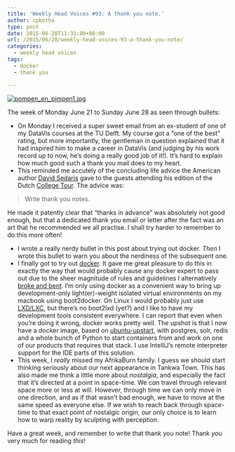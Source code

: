 ```yaml
---
title: 'Weekly Head Voices #93: A thank you note.'
author: cpbotha
type: post
date: 2015-06-28T11:31:00+00:00
url: /2015/06/28/weekly-head-voices-93-a-thank-you-note/
categories:
  - weekly head voices
tags:
  - docker
  - thank you

---
```

<div class="figure">
  <p>
    <a href="http://cpbotha.net/wp-content/uploads/2015/06/wpid-pompen_en_pimpen1.jpg" data-rel="lightbox-image-0" data-rl_title="" data-rl_caption="" title=""><img src="http://cpbotha.net/wp-content/uploads/2015/06/wpid-pompen_en_pimpen1-300x225.jpg" alt="pompen_en_pimpen1.jpg" /></a>
  </p></p>
</div>

The week of Monday June 21 to Sunday June 28 as seen through bullets: 

<ul class="org-ul">
  <li>
    On Monday I received a super sweet email from an ex-student of one of my DataVis courses at the TU Delft. My course got a &#8220;one of the best&#8221; rating, but more importantly, the gentleman in question explained that it had inspired him to make a career in DataVis (and judging by his work record up to now, he&#8217;s doing a really good job of it!). It&#8217;s hard to explain how much good such a thank you mail does to my heart.
  </li>
  <li>
    This reminded me accutely of the concluding life advice the American author <a href="https://nl.wikipedia.org/wiki/David_Sedaris">David Sedaris</a> gave to the guests attending his edition of the Dutch <a href="https://nl.wikipedia.org/wiki/College_Tour">College Tour</a>. The advice was:
  </li>
</ul>

> Write thank you notes. 

He made it patently clear that &#8220;thanks in advance&#8221; was absolutely not good enough, but that a dedicated thank you email or letter after the fact was an art that he recommended we all practise. I shall try harder to remember to do this more often! 

<ul class="org-ul">
  <li>
    I wrote a really nerdy bullet in this post about trying out docker. <i>Then</i> I wrote this bullet to warn you about the nerdiness of the subsequent one.
  </li>
  <li>
    I finally got to try out <a href="https://www.docker.com/">docker</a>. It gave me great pleasure to do this in exactly the way that would probably cause any docker expert to pass out due to the sheer magnitude of rules and guidelines I alternatively <a href="http://blog.docker.com/2014/06/why-you-dont-need-to-run-sshd-in-docker/">broke and bent</a>. I&#8217;m only using docker as a convenient way to bring up development-only light(er)-weight isolated virtual environments on my macbook using boot2docker. On Linux I would probably just use <a href="https://linuxcontainers.org/lxd/introduction/">LXD/LXC</a>, but there&#8217;s no boot2lxd (yet?) and I like to have my development tools consistent everywhere. I can report that even when you&#8217;re doing it wrong, docker works pretty well. The upshot is that I now have a docker image, based on <a href="https://registry.hub.docker.com/_/ubuntu-upstart/">ubuntu-upstart</a>, with postgres, solr, redis and a whole bunch of Python to start containers from and work on one of our products that requires that stack. I use IntelliJ&#8217;s remote interpreter support for the IDE parts of this solution.
  </li>
  <li>
    This week, I <i>really</i> missed my AfrikaBurn family. I guess we should start thinking seriously about our next appearance in Tankwa Town. This has also made me think a little more about <i>nostalgia</i>, and especially the fact that it&#8217;s directed at a point in space-time. We <i>can</i> travel through relevant space more or less at will. However, through time we can only move in one direction, and as if that wasn&#8217;t bad enough, we have to move at the same speed as everyone else. If we wish to reach back through space-time to that exact point of nostalgic origin, our only choice is to learn how to warp reality by sculpting with perception.
  </li>
</ul>

Have a great week, and remember to write that thank you note! Thank _you_ very much for reading _this_!